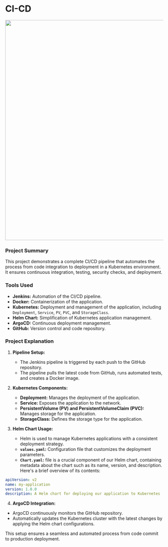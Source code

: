 # CI-CD

<img src="https://github.com/user-attachments/assets/edd9a443-dbf9-4fcc-aa11-6f4c28dacd7a" width="700"/>


### Project Summary
This project demonstrates a complete CI/CD pipeline that automates the process from code integration to deployment in a Kubernetes environment. It ensures continuous integration, testing, security checks, and deployment.

### Tools Used
- **Jenkins:** Automation of the CI/CD pipeline.
- **Docker:** Containerization of the application.
- **Kubernetes:** Deployment and management of the application, including `Deployment`, `Service`, `PV`, `PVC`, and `StorageClass`.
- **Helm Chart:** Simplification of Kubernetes application management.
- **ArgoCD:** Continuous deployment management.
- **GitHub:** Version control and code repository.

### Project Explanation

1. **Pipeline Setup:** 
   - The Jenkins pipeline is triggered by each push to the GitHub repository.
   - The pipeline pulls the latest code from GitHub, runs automated tests, and creates a Docker image.

2. **Kubernetes Components:**
   - **Deployment:** Manages the deployment of the application.
   - **Service:** Exposes the application to the network.
   - **PersistentVolume (PV) and PersistentVolumeClaim (PVC):** Manages storage for the application.
   - **StorageClass:** Defines the storage type for the application.

3. **Helm Chart Usage:**
   - Helm is used to manage Kubernetes applications with a consistent deployment strategy.
   - **`values.yaml`:** Configuration file that customizes the deployment parameters.
   -  **`Chart.yaml`:** file is a crucial component of our Helm chart, containing metadata about the chart such as its name, version, and description. Here's a brief overview of its contents:
```yaml
apiVersion: v2
name: my-application
version: 1.0.0
description: A Helm chart for deploying our application to Kubernetes
```

4.  **ArgoCD Integration:**
   - ArgoCD continuously monitors the GitHub repository.
   - Automatically updates the Kubernetes cluster with the latest changes by applying the Helm chart configurations.

This setup ensures a seamless and automated process from code commit to production deployment.



